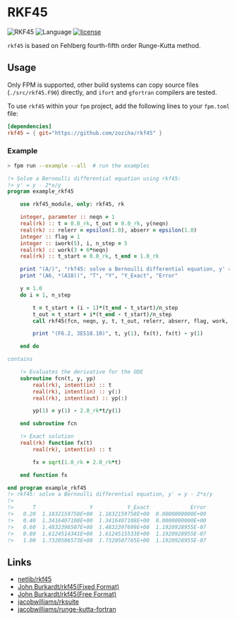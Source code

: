 # RKF45

![RKF45](https://img.shields.io/badge/RKF45-v0.2.0-blueviolet)
![Language](https://img.shields.io/badge/-Fortran-734f96?logo=fortran&logoColor=white)
[![license](https://img.shields.io/badge/License-MIT-pink)](LICENSE)

`rkf45` is based on Fehlberg fourth-fifth order Runge-Kutta method.

## Usage

Only FPM is supported, other build systems can copy source files (`./src/rkf45.F90`) directly,
and `ifort` and `gfortran` compilers are tested.

To use `rkf45` within your `fpm` project, add the following lines to your `fpm.toml` file:


```toml
[dependencies]
rkf45 = { git="https://github.com/zoziha/rkf45" }
```

### Example

```sh
> fpm run --example --all  # run the examples
```

```fortran
!> Solve a Bernoulli differential equation using rkf45:
!> y' = y - 2*x/y
program example_rkf45

    use rkf45_module, only: rkf45, rk

    integer, parameter :: neqn = 1
    real(rk) :: t = 0.0_rk, t_out = 0.0_rk, y(neqn)
    real(rk) :: relerr = epsilon(1.0), abserr = epsilon(1.0)
    integer :: flag = 1
    integer :: iwork(5), i, n_step = 5
    real(rk) :: work(3 + 6*neqn)
    real(rk) :: t_start = 0.0_rk, t_end = 1.0_rk

    print "(A/)", "rkf45: solve a Bernoulli differential equation, y' = y - 2*x/y"
    print "(A6, *(A18))", "T", "Y", "Y_Exact", "Error"

    y = 1.0
    do i = 1, n_step

        t = t_start + (i - 1)*(t_end - t_start)/n_step
        t_out = t_start + i*(t_end - t_start)/n_step
        call rkf45(fcn, neqn, y, t, t_out, relerr, abserr, flag, work, iwork)

        print "(F6.2, 3ES18.10)", t, y(1), fx(t), fx(t) - y(1)

    end do

contains

    !> Evaluates the derivative for the ODE
    subroutine fcn(t, y, yp)
        real(rk), intent(in) :: t
        real(rk), intent(in) :: y(:)
        real(rk), intent(out) :: yp(:)

        yp(1) = y(1) - 2.0_rk*t/y(1)

    end subroutine fcn

    !> Exact solution
    real(rk) function fx(t)
        real(rk), intent(in) :: t

        fx = sqrt(1.0_rk + 2.0_rk*t)

    end function fx

end program example_rkf45
!> rkf45: solve a Bernoulli differential equation, y' = y - 2*x/y
!> 
!>      T                 Y           Y_Exact             Error
!>   0.20  1.1832159758E+00  1.1832159758E+00  0.0000000000E+00
!>   0.40  1.3416407108E+00  1.3416407108E+00  0.0000000000E+00
!>   0.60  1.4832396507E+00  1.4832397699E+00  1.1920928955E-07
!>   0.80  1.6124514341E+00  1.6124515533E+00  1.1920928955E-07
!>   1.00  1.7320506573E+00  1.7320507765E+00  1.1920928955E-07
```

## Links

- [netlib/rkf45](http://www.netlib.org/ode/rkf45.f)
- [John Burkardt/rkf45(Fixed Format)](https://people.math.sc.edu/Burkardt/f77_src/rkf45/rkf45.html)
- [John Burkardt/rkf45(Free Format)](https://people.math.sc.edu/Burkardt/f_src/rkf45/rkf45.html)
- [jacobwilliams/rksuite](https://github.com/jacobwilliams/rksuite)
- [jacobwilliams/runge-kutta-fortran](https://github.com/jacobwilliams/runge-kutta-fortran)
